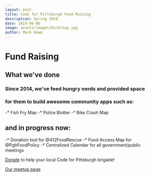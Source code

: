 ```yaml
---
layout: post
title: Code for Pittsburgh Fund Raising
description: Spring 2019
date: 2019-06-06
image: assets/images/OurGroup.jpg
author: Mark Howe
---
```


# Fund Raising

## What we've done
### Since 2014, we've feed hungry nerds and provided space
### for them to build awesome community apps such as:
-* Fish Fry Map
-* Police Blotter
-* Bike Crash Map

## and in progress now:
-* Donation tool for @412FoodRescue
-* Food Access Map for @PghFoodPolicy
-* Centralized Calendar for all government/public meetings


[Donate](https://www.codeforamerica.org/donate) to help your local Code for Pittsburgh brigade! 

[Our meetup page](https://www.meetup.com/codeforpgh)